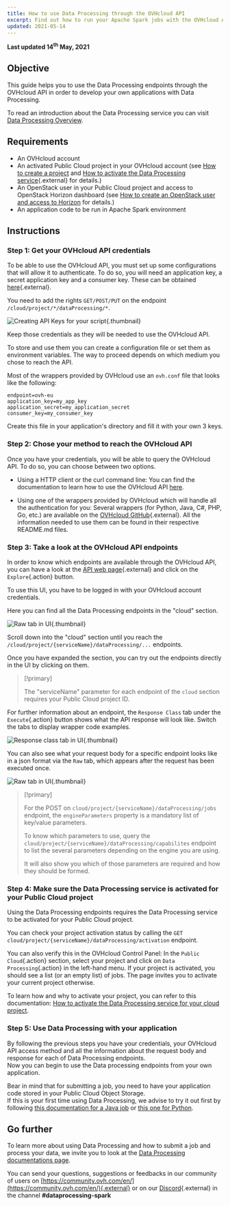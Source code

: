 ```yaml
---
title: How to use Data Processing through the OVHcloud API
excerpt: Find out how to run your Apache Spark jobs with the OVHcloud API
updated: 2021-05-14
---
```


**Last updated 14<sup>th</sup> May, 2021**

## Objective

This guide helps you to use the Data Processing endpoints through the OVHcloud API in order to develop your own applications with Data Processing.

To read an introduction about the Data Processing service you can visit [Data Processing Overview](/pages/platform/data-processing/00_CONCEPTS_Overview).

## Requirements

- An OVHcloud account
- An activated Public Cloud project in your OVHcloud account (see [How to create a project](../../public-cloud/create_a_public_cloud_project/) and [How to activate the Data Processing service](/pages/platform/data-processing/30_HOWTO_activate_project){.external} for details.)
- An OpenStack user in your Public Cloud project and access to OpenStack Horizon dashboard (see [How to create an OpenStack user and access to Horizon](/pages/platform/public-cloud/introducing_horizon) for details.)
- An application code to be run in Apache Spark environment

## Instructions

### Step 1: Get your OVHcloud API credentials

To be able to use the OVHcloud API, you must set up some configurations that will allow it to authenticate.
To do so, you will need an application key, a secret application key and a consumer key. These can be obtained [here](https://eu.api.ovh.com/createToken/){.external}.

You need to add the rights `GET/POST/PUT` on the endpoint `/cloud/project/*/dataProcessing/*`.

![Creating API Keys for your script](images/keys.png){.thumbnail}

Keep those credentials as they will be needed to use the OVHcloud API.

To store and use them you can create a configuration file or set them as environment variables. 
The way to proceed depends on which medium you chose to reach the API.

Most of the wrappers provided by OVHcloud use an `ovh.conf` file that looks like the following:

```
endpoint=ovh-eu
application_key=my_app_key
application_secret=my_application_secret
consumer_key=my_consumer_key
```

Create this file in your application's directory and fill it with your own 3 keys.

### Step 2: Chose your method to reach the OVHcloud API

Once you have your credentials, you will be able to query the OVHcloud API. To do so, you can choose between two options.

- Using a HTTP client or the curl command line: You can find the documentation to learn how to use the OVHcloud API [here](/pages/account/api/first-steps).

- Using one of the wrappers provided by OVHcloud which will handle all the authentication for you: Several wrappers (for Python, Java, C#, PHP, Go, etc.) are available on the [OVHcloud GitHub](https://github.com/ovh?q=&type=&language=&sort=){.external}. All the information needed to use them can be found in their respective README.md files.

### Step 3: Take a look at the OVHcloud API endpoints

In order to know which endpoints are available through the OVHcloud API, you can have a look at the [API web page](https://api.ovh.com/){.external} and click on the `Explore`{.action} button.

To use this UI, you have to be logged in with your OVHcloud account credentials.

Here you can find all the Data Processing endpoints in the "cloud" section. 

![Raw tab in UI](images/cloud.png){.thumbnail}

Scroll down into the "cloud" section until you reach the `/cloud/project/{serviceName}/dataProcessing/...` endpoints.

Once you have expanded the section, you can try out the endpoints directly in the UI by clicking on them.

>[!primary]
>
> The "serviceName" parameter for each endpoint of the `cloud` section requires your Public Cloud project ID.

For further information about an endpoint, the `Response Class` tab under the `Execute`{.action} button shows what the API response will look like. Switch the tabs to display wrapper code examples.

![Response class tab in UI](images/response.png){.thumbnail}

You can also see what your request body for a specific endpoint looks like in a json format via the `Raw` tab, which appears after the request has been executed once.

![Raw tab in UI](images/raw.png){.thumbnail}

>[!primary]
>
> For the POST on `cloud/project/{serviceName}/dataProcessing/jobs` endpoint, the `engineParameters` property is a mandatory list of key/value parameters.
>
> To know which parameters to use, query the `cloud/project/{serviceName}/dataProcessing/capabilites` endpoint to list the several parameters depending on the engine you are using.
>
> It will also show you which of those parameters are required and how they should be formed.

### Step 4: Make sure the Data Processing service is activated for your Public Cloud project

Using the Data Processing endpoints requires the Data Processing service to be activated for your Public Cloud project.

You can check your project activation status by calling the `GET cloud/project/{serviceName}/dataProcessing/activation` endpoint.

You can also verify this in the OVHcloud Control Panel: In the `Public Cloud`{.action} section, select your project and click on `Data Processing`{.action} in the left-hand menu. If your project is activated, you should see a list (or an empty list) of jobs. The page invites you to activate your current project otherwise.

To learn how and why to activate your project, you can refer to this documentation: [How to activate the Data Processing service for your cloud project](/pages/platform/data-processing/30_HOWTO_activate_project).

### Step 5: Use Data Processing with your application

By following the previous steps you have your credentials, your OVHcloud API access method and all the information about the request body and response for each of Data Processing endpoints.<br>Now you can begin to use the Data processing endpoints from your own application. 

Bear in mind that for submitting a job, you need to have your application code stored in your Public Cloud Object Storage.<br>
If this is your first time using Data Processing, we advise to try it out first by following [this documentation for a Java job](../submit-javascala) or [this one for Python](/pages/platform/data-processing/31_HOWTO_submit-python-ui).

## Go further

To learn more about using Data Processing and how to submit a job and process your data, we invite you to look at the [Data Processing documentations page](/au/en/data-processing/).

You can send your questions, suggestions or feedbacks in our community of users on [https://community.ovh.com/en/](https://community.ovh.com/en/){.external} or on our [Discord](https://discord.gg/VVvZg8NCQM){.external} in the channel **#dataprocessing-spark**
